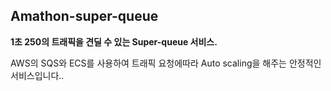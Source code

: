 ## Amathon-super-queue

**1초 250의 트래픽을 견딜 수 있는 Super-queue 서비스.**

AWS의 SQS와 ECS를 사용하여 트래픽 요청에따라 Auto scaling을 해주는 안정적인 서비스입니다..

